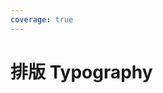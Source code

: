 ```yaml
---
coverage: true
---
```


# 排版 Typography

<LiveEditor sourceCodePath="../../../../example/typography/index.jsx" :hideCode="false"  :noStyle="false" />
